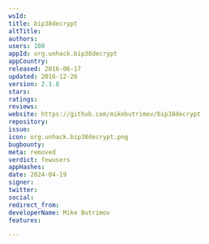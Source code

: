 ```yaml
---
wsId: 
title: bip38decrypt
altTitle: 
authors: 
users: 100
appId: org.unhack.bip38decrypt
appCountry: 
released: 2016-06-17
updated: 2016-12-26
version: 2.1.8
stars: 
ratings: 
reviews: 
website: https://github.com/mikebutrimov/bip38decrypt
repository: 
issue: 
icon: org.unhack.bip38decrypt.png
bugbounty: 
meta: removed
verdict: fewusers
appHashes: 
date: 2024-04-19
signer: 
twitter: 
social: 
redirect_from: 
developerName: Mike Butrimov
features: 

---
```



